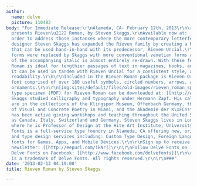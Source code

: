 ```yaml
---
author:
  name: delve
  picture: 110483
body: "For Immediate Release:\r\nAlameda, CA- February 12th, 2013\r\n\r\nDelve Fonts
  presents Rieven\u2122 Roman, by Steven Skaggs.\r\nAvailable now at: [[http://www.delvefonts.com/rieven_roman.html]]\r\n\r\nIn
  order to address those instances where the more contemporary letterforms are preferred,
  designer Steven Skaggs has expanded the Rieven family by creating a Roman version
  that can be used hand-in-hand with its predecessor, Rieven Uncial.\r\n<!--break-->\r\nUncial-specific
  forms were replaced by Skaggs with more conventional venetian forms and the lowercase
  of the accompanying italic is almost entirely re-drawn. With these features, Rieven
  Roman is ideal for lengthier passages of text in magazines, books, and websites.
  It can be used in tandem with Rieven Uncial for a consistent style, and optimal
  readability.\r\n\r\nIncluded in the Rieven Roman package is Rieven Ornaments, a
  font comprised of over 180 useful symbols, circled numbers, arrows, and decorative
  ornaments.\r\n\r\n[img:sites/default/files/old-images/rieven_roman_specimen_3774.jpg]\r\n\r\nA
  type specimen (PDF) for Rieven Roman can be downloaded at: [[http://www.delvefonts.com/pdf/specimen_rieven_roman.pdf]]\r\n\r\nSteven
  Skaggs studied calligraphy and typography under Hermann Zapf. His calligraphic artworks
  are in the collections of the Klingspor Museum, Offenbach Germany, the Sackner Archive
  of Visual and Concrete Poetry in Miami, and the Akademie der K\xFCnst, Berlin. He
  has been active giving workshops and teaching throughout the United States as well
  as Canada, Italy, Switzerland and Germany. Steven Skaggs lives in Louisville, Kentucky
  where he is Professor of Design at the Hite Art Institute, University of Louisville.\r\n\r\nDelve
  Fonts is a full-service type foundry in Alameda, CA offering new, original typefaces
  and type design services including: Custom Type Design, Foreign Language Fonts,
  fonts for Games, Apps, and Mobile Devices.\r\n\r\nSign up to receive the Delve Fonts
  newsletter: [[http://eepurl.com/ikNr]]\r\n\r\nFollow Delve Fonts on Twitter: [[http://www.twitter.com/delvew]]\r\n\r\nLike
  Delve Fonts on Facebook: [[http://www.facebook.com/delvefonts]]\r\n\r\nRieven Roman
  is a trademark of Delve Fonts. All rights reserved.\r\n\r\n###"
date: '2013-02-13 04:19:00'
title: Rieven Roman by Steven Skaggs

---
```


